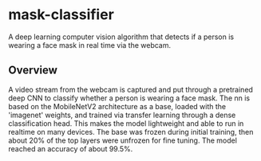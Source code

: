 # mask-classifier
A deep learning computer vision algorithm that detects if a person is wearing a face mask in real time via the webcam.

## Overview
A video stream from the webcam is captured and put through a pretrained deep CNN to classify whether a person is wearing a face mask.
The nn is based on the MobileNetV2 architecture as a base, loaded with the 'imagenet' weights, and trained via transfer learning through a dense classification head. This makes the model lightweight and able to run in realtime on many devices.
The base was frozen during initial training, then about 20% of the top layers were unfrozen for fine tuning.
The model reached an accuracy of about 99.5%.
